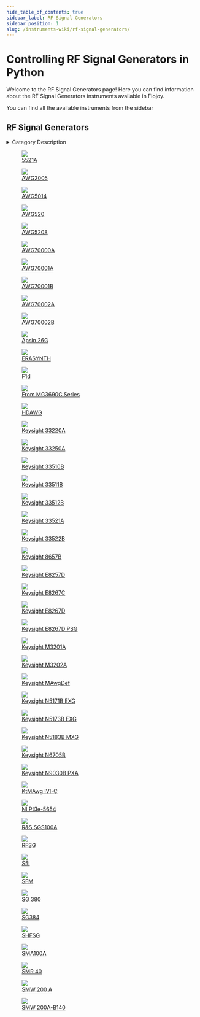 ```yaml
--- 
hide_table_of_contents: true
sidebar_label: RF Signal Generators
sidebar_position: 1
slug: /instruments-wiki/rf-signal-generators/
---
```


# Controlling RF Signal Generators in Python

Welcome to the RF Signal Generators page! Here you can find information about the RF Signal Generators instruments available in Flojoy.

You can find all the available instruments from the sidebar


## RF Signal Generators 

 <details> 
 <summary>Category Description</summary> 
 A signal generator is one of a class of electronic devices that generates electrical signals with set properties of amplitude, frequency, and wave shape. These generated signals are used as a stimulus for electronic measurements, typically used in designing, testing, troubleshooting, and repairing electronic or electroacoustic devices, though it often has artistic uses as well 
 </details> 

 <div className="flex flex-wrap" style={{ marginLeft: "-40px" }}>


<div className="p-4">

<a href="/instruments-wiki/rf-signal-generators/signalcore/5521a">
<figure style={{ width: "185px", height: "200px", objectFit: "scale-down", marginRight: "15px" }}>
<img src="https://res.cloudinary.com/dhopxs1y3/image/upload/e_bgremoval/v1692386184/Instruments/RF%20Signal%20Generators/5521A/file.png" style={{ width: "185px", height: "200px", objectFit: "scale-down", marginRight: "15px" }} />
<figcaption>5521A</figcaption>
</figure>
</a></div>


<div className="p-4">

<a href="/instruments-wiki/rf-signal-generators/tektronix/awg2005">
<figure style={{ width: "185px", height: "200px", objectFit: "scale-down", marginRight: "15px" }}>
<img src="https://res.cloudinary.com/dhopxs1y3/image/upload/e_bgremoval/v1692639019/Instruments/RF%20Signal%20Generators/AWG2005/file.png" style={{ width: "185px", height: "200px", objectFit: "scale-down", marginRight: "15px" }} />
<figcaption>AWG2005</figcaption>
</figure>
</a></div>


<div className="p-4">

<a href="/instruments-wiki/rf-signal-generators/tektronix/awg5014">
<figure style={{ width: "185px", height: "200px", objectFit: "scale-down", marginRight: "15px" }}>
<img src="https://res.cloudinary.com/dhopxs1y3/image/upload/e_bgremoval/v1692395520/Instruments/RF%20Signal%20Generators/AWG5014/file.png" style={{ width: "185px", height: "200px", objectFit: "scale-down", marginRight: "15px" }} />
<figcaption>AWG5014</figcaption>
</figure>
</a></div>


<div className="p-4">

<a href="/instruments-wiki/rf-signal-generators/tektronix/awg520">
<figure style={{ width: "185px", height: "200px", objectFit: "scale-down", marginRight: "15px" }}>
<img src="https://res.cloudinary.com/dhopxs1y3/image/upload/e_bgremoval/v1692395708/Instruments/RF%20Signal%20Generators/AWG520/file.png" style={{ width: "185px", height: "200px", objectFit: "scale-down", marginRight: "15px" }} />
<figcaption>AWG520</figcaption>
</figure>
</a></div>


<div className="p-4">

<a href="/instruments-wiki/rf-signal-generators/tektronix/awg5208">
<figure style={{ width: "185px", height: "200px", objectFit: "scale-down", marginRight: "15px" }}>
<img src="https://res.cloudinary.com/dhopxs1y3/image/upload/e_bgremoval/v1692395521/Instruments/RF%20Signal%20Generators/AWG5208/file.png" style={{ width: "185px", height: "200px", objectFit: "scale-down", marginRight: "15px" }} />
<figcaption>AWG5208</figcaption>
</figure>
</a></div>


<div className="p-4">

<a href="/instruments-wiki/rf-signal-generators/tektronix/awg70000a">
<figure style={{ width: "185px", height: "200px", objectFit: "scale-down", marginRight: "15px" }}>
<img src="https://res.cloudinary.com/dhopxs1y3/image/upload/e_bgremoval/v1692395523/Instruments/RF%20Signal%20Generators/AWG70000A/file.png" style={{ width: "185px", height: "200px", objectFit: "scale-down", marginRight: "15px" }} />
<figcaption>AWG70000A</figcaption>
</figure>
</a></div>


<div className="p-4">

<a href="/instruments-wiki/rf-signal-generators/tektronix/awg70001a">
<figure style={{ width: "185px", height: "200px", objectFit: "scale-down", marginRight: "15px" }}>
<img src="https://res.cloudinary.com/dhopxs1y3/image/upload/e_bgremoval/v1692395683/Instruments/RF%20Signal%20Generators/AWG70001A/file.png" style={{ width: "185px", height: "200px", objectFit: "scale-down", marginRight: "15px" }} />
<figcaption>AWG70001A</figcaption>
</figure>
</a></div>


<div className="p-4">

<a href="/instruments-wiki/rf-signal-generators/tektronix/awg70001b">
<figure style={{ width: "185px", height: "200px", objectFit: "scale-down", marginRight: "15px" }}>
<img src="https://res.cloudinary.com/dhopxs1y3/image/upload/e_bgremoval/v1692395685/Instruments/RF%20Signal%20Generators/AWG70001B/file.png" style={{ width: "185px", height: "200px", objectFit: "scale-down", marginRight: "15px" }} />
<figcaption>AWG70001B</figcaption>
</figure>
</a></div>


<div className="p-4">

<a href="/instruments-wiki/rf-signal-generators/tektronix/awg70002a">
<figure style={{ width: "185px", height: "200px", objectFit: "scale-down", marginRight: "15px" }}>
<img src="https://res.cloudinary.com/dhopxs1y3/image/upload/e_bgremoval/v1692395525/Instruments/RF%20Signal%20Generators/AWG70002A/file.png" style={{ width: "185px", height: "200px", objectFit: "scale-down", marginRight: "15px" }} />
<figcaption>AWG70002A</figcaption>
</figure>
</a></div>


<div className="p-4">

<a href="/instruments-wiki/rf-signal-generators/tektronix/awg70002b">
<figure style={{ width: "185px", height: "200px", objectFit: "scale-down", marginRight: "15px" }}>
<img src="https://res.cloudinary.com/dhopxs1y3/image/upload/e_bgremoval/v1692395685/Instruments/RF%20Signal%20Generators/AWG70002B/file.png" style={{ width: "185px", height: "200px", objectFit: "scale-down", marginRight: "15px" }} />
<figcaption>AWG70002B</figcaption>
</figure>
</a></div>


<div className="p-4">

<a href="/instruments-wiki/rf-signal-generators/anapico/apsin-26g">
<figure style={{ width: "185px", height: "200px", objectFit: "scale-down", marginRight: "15px" }}>
<img src="https://res.cloudinary.com/dhopxs1y3/image/upload/e_bgremoval/v1692395179/Instruments/RF%20Signal%20Generators/Apsin-26G/file.png" style={{ width: "185px", height: "200px", objectFit: "scale-down", marginRight: "15px" }} />
<figcaption>Apsin 26G</figcaption>
</figure>
</a></div>


<div className="p-4">

<a href="/instruments-wiki/rf-signal-generators/erainstruments/erasynth">
<figure style={{ width: "185px", height: "200px", objectFit: "scale-down", marginRight: "15px" }}>
<img src="https://res.cloudinary.com/dhopxs1y3/image/upload/e_bgremoval/v1692395718/Instruments/RF%20Signal%20Generators/ERASYNTH/file.png" style={{ width: "185px", height: "200px", objectFit: "scale-down", marginRight: "15px" }} />
<figcaption>ERASYNTH
</figcaption>
</figure>
</a></div>


<div className="p-4">

<a href="/instruments-wiki/rf-signal-generators/qutech/f1d">
<figure style={{ width: "185px", height: "200px", objectFit: "scale-down", marginRight: "15px" }}>
<img src="https://res.cloudinary.com/dhopxs1y3/image/upload/e_bgremoval/v1692395719/Instruments/RF%20Signal%20Generators/F1d/file.png" style={{ width: "185px", height: "200px", objectFit: "scale-down", marginRight: "15px" }} />
<figcaption>F1d	</figcaption>
</figure>
</a></div>


<div className="p-4">

<a href="/instruments-wiki/rf-signal-generators/anritsu/from-mg3690c-series">
<figure style={{ width: "185px", height: "200px", objectFit: "scale-down", marginRight: "15px" }}>
<img src="https://res.cloudinary.com/dhopxs1y3/image/upload/e_bgremoval/v1692395176/Instruments/RF%20Signal%20Generators/From-MG3690C-Series/file.png" style={{ width: "185px", height: "200px", objectFit: "scale-down", marginRight: "15px" }} />
<figcaption>From MG3690C Series</figcaption>
</figure>
</a></div>


<div className="p-4">

<a href="/instruments-wiki/rf-signal-generators/zurich-instruments/hdawg">
<figure style={{ width: "185px", height: "200px", objectFit: "scale-down", marginRight: "15px" }}>
<img src="https://res.cloudinary.com/dhopxs1y3/image/upload/e_bgremoval/v1692395541/Instruments/RF%20Signal%20Generators/HDAWG/file.png" style={{ width: "185px", height: "200px", objectFit: "scale-down", marginRight: "15px" }} />
<figcaption>HDAWG</figcaption>
</figure>
</a></div>


<div className="p-4">

<a href="/instruments-wiki/rf-signal-generators/agilent/keysight-33220a">
<figure style={{ width: "185px", height: "200px", objectFit: "scale-down", marginRight: "15px" }}>
<img src="https://res.cloudinary.com/dhopxs1y3/image/upload/e_bgremoval/v1692393989/Instruments/RF%20Signal%20Generators/Keysight-33220A/file.png" style={{ width: "185px", height: "200px", objectFit: "scale-down", marginRight: "15px" }} />
<figcaption>Keysight 33220A</figcaption>
</figure>
</a></div>


<div className="p-4">

<a href="/instruments-wiki/rf-signal-generators/keysight/keysight-33250a">
<figure style={{ width: "185px", height: "200px", objectFit: "scale-down", marginRight: "15px" }}>
<img src="https://res.cloudinary.com/dhopxs1y3/image/upload/e_bgremoval/v1692395568/Instruments/RF%20Signal%20Generators/Keysight-33250A/file.png" style={{ width: "185px", height: "200px", objectFit: "scale-down", marginRight: "15px" }} />
<figcaption>Keysight 33250A</figcaption>
</figure>
</a></div>


<div className="p-4">

<a href="/instruments-wiki/rf-signal-generators/keysight/keysight-33510b">
<figure style={{ width: "185px", height: "200px", objectFit: "scale-down", marginRight: "15px" }}>
<img src="https://res.cloudinary.com/dhopxs1y3/image/upload/e_bgremoval/v1692395569/Instruments/RF%20Signal%20Generators/Keysight-33510B/file.png" style={{ width: "185px", height: "200px", objectFit: "scale-down", marginRight: "15px" }} />
<figcaption>Keysight 33510B</figcaption>
</figure>
</a></div>


<div className="p-4">

<a href="/instruments-wiki/rf-signal-generators/keysight/keysight-33511b">
<figure style={{ width: "185px", height: "200px", objectFit: "scale-down", marginRight: "15px" }}>
<img src="https://res.cloudinary.com/dhopxs1y3/image/upload/e_bgremoval/v1692395571/Instruments/RF%20Signal%20Generators/Keysight-33511B/file.png" style={{ width: "185px", height: "200px", objectFit: "scale-down", marginRight: "15px" }} />
<figcaption>Keysight 33511B</figcaption>
</figure>
</a></div>


<div className="p-4">

<a href="/instruments-wiki/rf-signal-generators/keysight/keysight-33512b">
<figure style={{ width: "185px", height: "200px", objectFit: "scale-down", marginRight: "15px" }}>
<img src="https://res.cloudinary.com/dhopxs1y3/image/upload/e_bgremoval/v1692395572/Instruments/RF%20Signal%20Generators/Keysight-33512B/file.png" style={{ width: "185px", height: "200px", objectFit: "scale-down", marginRight: "15px" }} />
<figcaption>Keysight 33512B</figcaption>
</figure>
</a></div>


<div className="p-4">

<a href="/instruments-wiki/rf-signal-generators/agilent/keysight-33521a">
<figure style={{ width: "185px", height: "200px", objectFit: "scale-down", marginRight: "15px" }}>
<img src="https://res.cloudinary.com/dhopxs1y3/image/upload/e_bgremoval/v1692395168/Instruments/RF%20Signal%20Generators/Keysight-33521A/file.png" style={{ width: "185px", height: "200px", objectFit: "scale-down", marginRight: "15px" }} />
<figcaption>Keysight 33521A</figcaption>
</figure>
</a></div>


<div className="p-4">

<a href="/instruments-wiki/rf-signal-generators/keysight/keysight-33522b">
<figure style={{ width: "185px", height: "200px", objectFit: "scale-down", marginRight: "15px" }}>
<img src="https://res.cloudinary.com/dhopxs1y3/image/upload/e_bgremoval/v1692395574/Instruments/RF%20Signal%20Generators/Keysight-33522B/file.png" style={{ width: "185px", height: "200px", objectFit: "scale-down", marginRight: "15px" }} />
<figcaption>Keysight 33522B</figcaption>
</figure>
</a></div>


<div className="p-4">

<a href="/instruments-wiki/rf-signal-generators/hp/keysight-8657b">
<figure style={{ width: "185px", height: "200px", objectFit: "scale-down", marginRight: "15px" }}>
<img src="https://res.cloudinary.com/dhopxs1y3/image/upload/e_bgremoval/v1692639228/Instruments/RF%20Signal%20Generators/Keysight-8657B/file.png" style={{ width: "185px", height: "200px", objectFit: "scale-down", marginRight: "15px" }} />
<figcaption>Keysight 8657B</figcaption>
</figure>
</a></div>


<div className="p-4">

<a href="/instruments-wiki/rf-signal-generators/agilent/keysight-e8257d">
<figure style={{ width: "185px", height: "200px", objectFit: "scale-down", marginRight: "15px" }}>
<img src="https://res.cloudinary.com/dhopxs1y3/image/upload/e_bgremoval/v1692395529/Instruments/RF%20Signal%20Generators/Keysight-E8257D/file.png" style={{ width: "185px", height: "200px", objectFit: "scale-down", marginRight: "15px" }} />
<figcaption>Keysight E8257D</figcaption>
</figure>
</a></div>


<div className="p-4">

<a href="/instruments-wiki/rf-signal-generators/agilent/keysight-e8267c">
<figure style={{ width: "185px", height: "200px", objectFit: "scale-down", marginRight: "15px" }}>
<img src="https://res.cloudinary.com/dhopxs1y3/image/upload/e_bgremoval/v1692639245/Instruments/RF%20Signal%20Generators/Keysight-E8267C/file.png" style={{ width: "185px", height: "200px", objectFit: "scale-down", marginRight: "15px" }} />
<figcaption>Keysight E8267C</figcaption>
</figure>
</a></div>


<div className="p-4">

<a href="/instruments-wiki/rf-signal-generators/agilent/keysight-e8267d">
<figure style={{ width: "185px", height: "200px", objectFit: "scale-down", marginRight: "15px" }}>
<img src="https://res.cloudinary.com/dhopxs1y3/image/upload/e_bgremoval/v1692639247/Instruments/RF%20Signal%20Generators/Keysight-E8267D/file.png" style={{ width: "185px", height: "200px", objectFit: "scale-down", marginRight: "15px" }} />
<figcaption>Keysight E8267D</figcaption>
</figure>
</a></div>


<div className="p-4">

<a href="/instruments-wiki/rf-signal-generators/keysight/keysight-e8267d-psg">
<figure style={{ width: "185px", height: "200px", objectFit: "scale-down", marginRight: "15px" }}>
<img src="https://res.cloudinary.com/dhopxs1y3/image/upload/e_bgremoval/v1692395739/Instruments/RF%20Signal%20Generators/Keysight-E8267D-PSG/file.png" style={{ width: "185px", height: "200px", objectFit: "scale-down", marginRight: "15px" }} />
<figcaption>Keysight E8267D PSG</figcaption>
</figure>
</a></div>


<div className="p-4">

<a href="/instruments-wiki/rf-signal-generators/keysight/keysight-m3201a">
<figure style={{ width: "185px", height: "200px", objectFit: "scale-down", marginRight: "15px" }}>
<img src="https://res.cloudinary.com/dhopxs1y3/image/upload/e_bgremoval/v1692395744/Instruments/RF%20Signal%20Generators/Keysight-M3201A/file.png" style={{ width: "185px", height: "200px", objectFit: "scale-down", marginRight: "15px" }} />
<figcaption>Keysight M3201A</figcaption>
</figure>
</a></div>


<div className="p-4">

<a href="/instruments-wiki/rf-signal-generators/keysight/keysight-m3202a">
<figure style={{ width: "185px", height: "200px", objectFit: "scale-down", marginRight: "15px" }}>
<img src="https://res.cloudinary.com/dhopxs1y3/image/upload/e_bgremoval/v1692395775/Instruments/RF%20Signal%20Generators/Keysight-M3202A/file.png" style={{ width: "185px", height: "200px", objectFit: "scale-down", marginRight: "15px" }} />
<figcaption>Keysight M3202A</figcaption>
</figure>
</a></div>


<div className="p-4">

<a href="/instruments-wiki/rf-signal-generators/keysight/keysight-mawgdef">
<figure style={{ width: "185px", height: "200px", objectFit: "scale-down", marginRight: "15px" }}>
<img src="https://res.cloudinary.com/dhopxs1y3/image/upload/e_bgremoval/v1692395610/Instruments/RF%20Signal%20Generators/Keysight-MAwgDef/file.png" style={{ width: "185px", height: "200px", objectFit: "scale-down", marginRight: "15px" }} />
<figcaption>Keysight MAwgDef</figcaption>
</figure>
</a></div>


<div className="p-4">

<a href="/instruments-wiki/rf-signal-generators/keysight/keysight-n5171b-exg">
<figure style={{ width: "185px", height: "200px", objectFit: "scale-down", marginRight: "15px" }}>
<img src="https://res.cloudinary.com/dhopxs1y3/image/upload/e_bgremoval/v1692395618/Instruments/RF%20Signal%20Generators/Keysight-N5171B-EXG/file.png" style={{ width: "185px", height: "200px", objectFit: "scale-down", marginRight: "15px" }} />
<figcaption>Keysight N5171B EXG</figcaption>
</figure>
</a></div>


<div className="p-4">

<a href="/instruments-wiki/rf-signal-generators/keysight/keysight-n5173b-exg">
<figure style={{ width: "185px", height: "200px", objectFit: "scale-down", marginRight: "15px" }}>
<img src="https://res.cloudinary.com/dhopxs1y3/image/upload/e_bgremoval/v1692639262/Instruments/RF%20Signal%20Generators/Keysight-N5173B-EXG/file.png" style={{ width: "185px", height: "200px", objectFit: "scale-down", marginRight: "15px" }} />
<figcaption>Keysight N5173B EXG</figcaption>
</figure>
</a></div>


<div className="p-4">

<a href="/instruments-wiki/rf-signal-generators/keysight/keysight-n5183b-mxg">
<figure style={{ width: "185px", height: "200px", objectFit: "scale-down", marginRight: "15px" }}>
<img src="https://res.cloudinary.com/dhopxs1y3/image/upload/e_bgremoval/v1692395596/Instruments/RF%20Signal%20Generators/Keysight-N5183B-MXG/file.png" style={{ width: "185px", height: "200px", objectFit: "scale-down", marginRight: "15px" }} />
<figcaption>Keysight N5183B MXG</figcaption>
</figure>
</a></div>


<div className="p-4">

<a href="/instruments-wiki/rf-signal-generators/keysight/keysight-n6705b">
<figure style={{ width: "185px", height: "200px", objectFit: "scale-down", marginRight: "15px" }}>
<img src="https://res.cloudinary.com/dhopxs1y3/image/upload/e_bgremoval/v1692395608/Instruments/RF%20Signal%20Generators/Keysight-N6705B/file.png" style={{ width: "185px", height: "200px", objectFit: "scale-down", marginRight: "15px" }} />
<figcaption>Keysight N6705B</figcaption>
</figure>
</a></div>


<div className="p-4">

<a href="/instruments-wiki/rf-signal-generators/keysight/keysight-n9030b-pxa">
<figure style={{ width: "185px", height: "200px", objectFit: "scale-down", marginRight: "15px" }}>
<img src="https://res.cloudinary.com/dhopxs1y3/image/upload/e_bgremoval/v1692395600/Instruments/RF%20Signal%20Generators/Keysight-N9030B-PXA/file.png" style={{ width: "185px", height: "200px", objectFit: "scale-down", marginRight: "15px" }} />
<figcaption>Keysight N9030B PXA</figcaption>
</figure>
</a></div>


<div className="p-4">

<a href="/instruments-wiki/rf-signal-generators/keysight/ktmawg-ivi-c">
<figure style={{ width: "185px", height: "200px", objectFit: "scale-down", marginRight: "15px" }}>
<img src="https://res.cloudinary.com/dhopxs1y3/image/upload/e_bgremoval/v1692395609/Instruments/RF%20Signal%20Generators/KtMAwg-IVI-C/file.png" style={{ width: "185px", height: "200px", objectFit: "scale-down", marginRight: "15px" }} />
<figcaption>KtMAwg IVI-C</figcaption>
</figure>
</a></div>


<div className="p-4">

<a href="/instruments-wiki/rf-signal-generators/national-instruments/ni-pxie-5654">
<figure style={{ width: "185px", height: "200px", objectFit: "scale-down", marginRight: "15px" }}>
<img src="https://res.cloudinary.com/dhopxs1y3/image/upload/e_bgremoval/v1692395786/Instruments/RF%20Signal%20Generators/NI-PXIe-5654/file.png" style={{ width: "185px", height: "200px", objectFit: "scale-down", marginRight: "15px" }} />
<figcaption>NI PXIe-5654</figcaption>
</figure>
</a></div>


<div className="p-4">

<a href="/instruments-wiki/rf-signal-generators/rohdes-&-schwarz/r&s-sgs100a">
<figure style={{ width: "185px", height: "200px", objectFit: "scale-down", marginRight: "15px" }}>
<img src="https://res.cloudinary.com/dhopxs1y3/image/upload/e_bgremoval/v1692395646/Instruments/RF%20Signal%20Generators/RS-SGS100A/file.png" style={{ width: "185px", height: "200px", objectFit: "scale-down", marginRight: "15px" }} />
<figcaption>R&S SGS100A</figcaption>
</figure>
</a></div>


<div className="p-4">

<a href="/instruments-wiki/rf-signal-generators/national-instruments/rfsg">
<figure style={{ width: "185px", height: "200px", objectFit: "scale-down", marginRight: "15px" }}>
<img src="https://res.cloudinary.com/dhopxs1y3/image/upload/e_bgremoval/v1692655891/Instruments/RF%20Signal%20Generators/RFSG/file.png" style={{ width: "185px", height: "200px", objectFit: "scale-down", marginRight: "15px" }} />
<figcaption>RFSG</figcaption>
</figure>
</a></div>


<div className="p-4">

<a href="/instruments-wiki/rf-signal-generators/qutech/s5i">
<figure style={{ width: "185px", height: "200px", objectFit: "scale-down", marginRight: "15px" }}>
<img src="https://res.cloudinary.com/dhopxs1y3/image/upload/e_bgremoval/v1692395794/Instruments/RF%20Signal%20Generators/S5i/file.png" style={{ width: "185px", height: "200px", objectFit: "scale-down", marginRight: "15px" }} />
<figcaption>S5i</figcaption>
</figure>
</a></div>


<div className="p-4">

<a href="/instruments-wiki/rf-signal-generators/rohdes-&-schwarz/sfm">
<figure style={{ width: "185px", height: "200px", objectFit: "scale-down", marginRight: "15px" }}>
<img src="https://res.cloudinary.com/dhopxs1y3/image/upload/e_bgremoval/v1692639439/Instruments/RF%20Signal%20Generators/SFM/file.png" style={{ width: "185px", height: "200px", objectFit: "scale-down", marginRight: "15px" }} />
<figcaption>SFM</figcaption>
</figure>
</a></div>


<div className="p-4">

<a href="/instruments-wiki/rf-signal-generators/stanford-research-systems/sg-380">
<figure style={{ width: "185px", height: "200px", objectFit: "scale-down", marginRight: "15px" }}>
<img src="https://res.cloudinary.com/dhopxs1y3/image/upload/e_bgremoval/v1692395450/Instruments/RF%20Signal%20Generators/SG-380/file.png" style={{ width: "185px", height: "200px", objectFit: "scale-down", marginRight: "15px" }} />
<figcaption>SG 380</figcaption>
</figure>
</a></div>


<div className="p-4">

<a href="/instruments-wiki/rf-signal-generators/stanford-research-systems/sg384">
<figure style={{ width: "185px", height: "200px", objectFit: "scale-down", marginRight: "15px" }}>
<img src="https://res.cloudinary.com/dhopxs1y3/image/upload/e_bgremoval/v1692395639/Instruments/RF%20Signal%20Generators/SG384/file.png" style={{ width: "185px", height: "200px", objectFit: "scale-down", marginRight: "15px" }} />
<figcaption>SG384</figcaption>
</figure>
</a></div>


<div className="p-4">

<a href="/instruments-wiki/rf-signal-generators/zurich-instruments/shfsg">
<figure style={{ width: "185px", height: "200px", objectFit: "scale-down", marginRight: "15px" }}>
<img src="https://res.cloudinary.com/dhopxs1y3/image/upload/e_bgremoval/v1692395679/Instruments/RF%20Signal%20Generators/SHFSG/file.png" style={{ width: "185px", height: "200px", objectFit: "scale-down", marginRight: "15px" }} />
<figcaption>SHFSG</figcaption>
</figure>
</a></div>


<div className="p-4">

<a href="/instruments-wiki/rf-signal-generators/rohdes-&-schwarz/sma100a">
<figure style={{ width: "185px", height: "200px", objectFit: "scale-down", marginRight: "15px" }}>
<img src="https://res.cloudinary.com/dhopxs1y3/image/upload/e_bgremoval/v1692395500/Instruments/RF%20Signal%20Generators/SMA100A/file.png" style={{ width: "185px", height: "200px", objectFit: "scale-down", marginRight: "15px" }} />
<figcaption>SMA100A</figcaption>
</figure>
</a></div>


<div className="p-4">

<a href="/instruments-wiki/rf-signal-generators/rohdes-&-schwarz/smr-40">
<figure style={{ width: "185px", height: "200px", objectFit: "scale-down", marginRight: "15px" }}>
<img src="https://res.cloudinary.com/dhopxs1y3/image/upload/e_bgremoval/v1692395798/Instruments/RF%20Signal%20Generators/SMR-40/file.png" style={{ width: "185px", height: "200px", objectFit: "scale-down", marginRight: "15px" }} />
<figcaption>SMR 40</figcaption>
</figure>
</a></div>


<div className="p-4">

<a href="/instruments-wiki/rf-signal-generators/rohdes-&-schwarz/smw-200-a">
<figure style={{ width: "185px", height: "200px", objectFit: "scale-down", marginRight: "15px" }}>
<img src="https://res.cloudinary.com/dhopxs1y3/image/upload/e_bgremoval/v1692395799/Instruments/RF%20Signal%20Generators/SMW-200-A/file.png" style={{ width: "185px", height: "200px", objectFit: "scale-down", marginRight: "15px" }} />
<figcaption>SMW 200 A</figcaption>
</figure>
</a></div>


<div className="p-4">

<a href="/instruments-wiki/rf-signal-generators/rohdes-&-schwarz/smw-200a-b140">
<figure style={{ width: "185px", height: "200px", objectFit: "scale-down", marginRight: "15px" }}>
<img src="https://res.cloudinary.com/dhopxs1y3/image/upload/e_bgremoval/v1692395801/Instruments/RF%20Signal%20Generators/SMW-200A-B140/file.png" style={{ width: "185px", height: "200px", objectFit: "scale-down", marginRight: "15px" }} />
<figcaption>SMW 200A-B140</figcaption>
</figure>
</a></div>
</div>